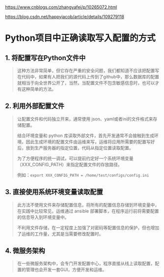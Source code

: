 https://www.cnblogs.com/zhangyafei/p/10265072.html

https://blog.csdn.net/happyjacob/article/details/109279118

# Python项目中正确读取写入配置的方式

## 1. 将配置写在Python文件中

> 这种方法非常简单，但它存在严重的安全问题，我们都知道不应该把配置写在代码中，如果有人把我们的源代码上传到了github中，那么数据库的配置就相当于向全世界公开了，当然，当配置文件不包含敏感信息时，也可以才有这种简单的方法。

## 2. 利用外部配置文件

> 让配置文件和代码独立开来，通常使用 json、yaml或者ini的文件格式来存储配置。
>
> 结合环境变量和 python 库读取外部文件，首先开发通常不会接触到生成环境，因此生成环境的配置文件由运维来写，运维将应用所需要的配置写好后，放到生产服务器的指定位置，代码从指定位置读取配置。
>
> 为了方便程序的统一调试，可以提前约定好一个系统环境变量（XXX_CONFIG_PATH）来指定配置文件的存放路径。
>
> 例如：`export XXX_CONFIG_PATH = /home/test/configs/config.ini`

## 3. 直接使用系统环境变量读取配置

> 此方法不使用文件来存储配置信息，将所有的配置信息存储到环境变量中，在实践中比较常见，运维通过 ansible 部署脚本，在程序运行前将需要配置的信息导入到环境变量中。
>
> 不利用文件存储，在一定程度上加强了对密码等配置信息的保护，但也增加了运维的工作量，尤其是当需要修改配置时。

## 4. 微服务架构

> 在一些微服务架构中，会专门开发配置中心，程序直接从线上读取配置，配置的管理也会开发一套GUI，方便开发和运维。

